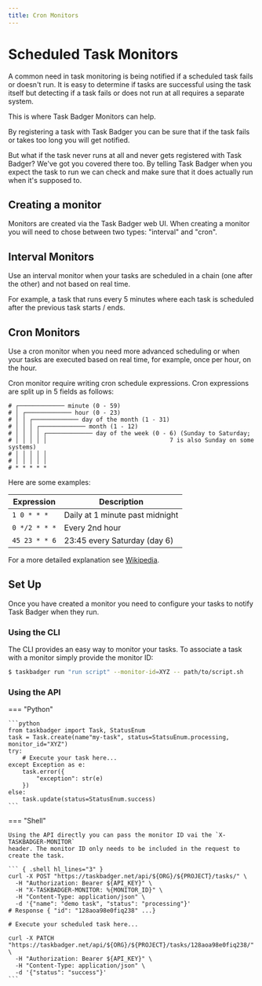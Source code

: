 ```yaml
---
title: Cron Monitors
---
```

# Scheduled Task Monitors

A common need in task monitoring is being notified if a scheduled task fails or doesn't run.
It is easy to determine if tasks are successful using the task itself but detecting if a task fails or
does not run at all requires a separate system.

This is where Task Badger Monitors can help.

By registering a task with Task Badger you can be sure that if the task fails or takes too long
you will get notified.

But what if the task never runs at all and never gets registered with Task Badger? We've got you
covered there too. By telling Task Badger when you expect the task to run we can check and make
sure that it does actually run when it's supposed to.

## Creating a monitor

Monitors are created via the Task Badger web UI. When creating a monitor you will need to chose
between two types: "interval" and "cron".

## Interval Monitors

Use an interval monitor when your tasks are scheduled in a chain (one after the other) and not based
on real time.

For example, a task that runs every 5 minutes where each task is scheduled after the previous task
starts / ends.

[//]: # (TODO: what about drift - make check-ins start after last end)

## Cron Monitors

Use a cron monitor when you need more advanced scheduling or when your tasks are executed based on
real time, for example, once per hour, on the hour.

Cron monitor require writing cron schedule expressions. Cron expressions are split up in 5 fields
as follows:

```
# ┌───────────── minute (0 - 59)
# │ ┌───────────── hour (0 - 23)
# │ │ ┌───────────── day of the month (1 - 31)
# │ │ │ ┌───────────── month (1 - 12)
# │ │ │ │ ┌───────────── day of the week (0 - 6) (Sunday to Saturday;
# │ │ │ │ │                                   7 is also Sunday on some systems)
# │ │ │ │ │
# │ │ │ │ │
# * * * * *
```

Here are some examples:

| Expression    | Description                     |
|---------------|---------------------------------|
| `1 0 * * *`   | Daily at 1 minute past midnight |
| `0 */2 * * *` | Every 2nd hour                  |
| `45 23 * * 6` | 23:45 every Saturday (day 6)    |

For a more detailed explanation see [Wikipedia](https://en.wikipedia.org/wiki/Cron#Overview).

[//]: # (TODO: grace period)
[//]: # (TODO: max runtime)


## Set Up

Once you have created a monitor you need to configure your tasks to notify Task Badger when they
run.

### Using the CLI

The CLI provides an easy way to monitor your tasks. To associate a task with a monitor simply
provide the monitor ID:


```bash
$ taskbadger run "run script" --monitor-id=XYZ -- path/to/script.sh
```

### Using the API

=== "Python"

    ```python
    from taskbadger import Task, StatusEnum
    task = Task.create(name"my-task", status=StatsuEnum.processing, monitor_id="XYZ")
    try:
        # Execute your task here...
    except Exception as e:
        task.error({
            "exception": str(e)
        })
    else:
        task.update(status=StatusEnum.success)
    ```

=== "Shell"

    Using the API directly you can pass the monitor ID vai the `X-TASKBADGER-MONITOR`
    header. The monitor ID only needs to be included in the request to create the task.

    ``` { .shell hl_lines="3" }
    curl -X POST "https://taskbadger.net/api/${ORG}/${PROJECT}/tasks/" \
      -H "Authorization: Bearer ${API_KEY}" \
      -H "X-TASKBADGER-MONITOR: %{MONITOR_ID}" \
      -H "Content-Type: application/json" \
      -d '{"name": "demo task", "status": "processing"}'
    # Response { "id": "128aoa98e0fiq238" ...}

    # Execute your scheduled task here...

    curl -X PATCH "https://taskbadger.net/api/${ORG}/${PROJECT}/tasks/128aoa98e0fiq238/" \
      -H "Authorization: Bearer ${API_KEY}" \
      -H "Content-Type: application/json" \
      -d '{"status": "success"}'    
    ```
